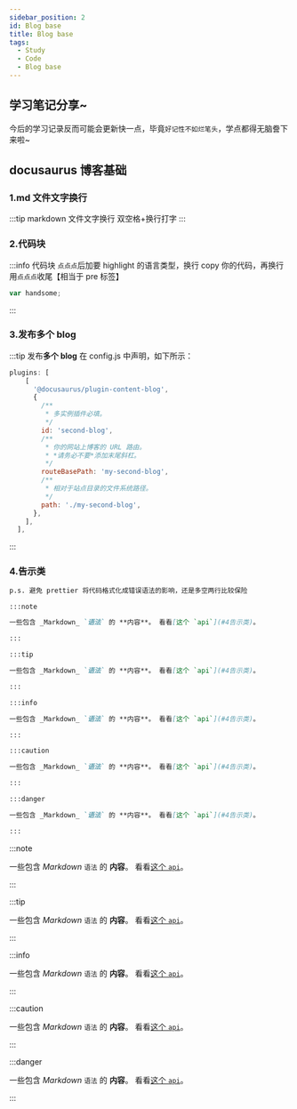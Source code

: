 ```yaml
---
sidebar_position: 2
id: Blog base
title: Blog base
tags:
  - Study
  - Code
  - Blog base
---
```


## 学习笔记分享~

今后的学习记录反而可能会更新快一点，毕竟`好记性不如烂笔头`，学点都得无脑誊下来啦~

## docusaurus 博客基础

### 1.md 文件文字换行

:::tip markdown 文件文字换行
双空格+换行打字
:::

### 2.代码块

:::info 代码块
`点点点`后加要 highlight 的语言类型，换行 copy 你的代码，再换行用`点点点`收尾【相当于 pre 标签】

```js
var handsome;
```

:::

### 3.发布多个 blog

:::tip 发布**多个 blog**
在 config.js 中声明，如下所示：

```js title="/static/docusaurus.config.js"
plugins: [
    [
      '@docusaurus/plugin-content-blog',
      {
        /**
         * 多实例插件必填。
         */
        id: 'second-blog',
        /**
         * 你的网站上博客的 URL 路由。
         * *请务必不要*添加末尾斜杠。
         */
        routeBasePath: 'my-second-blog',
        /**
         * 相对于站点目录的文件系统路径。
         */
        path: './my-second-blog',
      },
    ],
  ],
```

:::

### 4.告示类

```markdown
p.s. 避免 prettier 将代码格式化成错误语法的影响，还是多空两行比较保险

:::note

一些包含 _Markdown_ `语法` 的 **内容**。 看看[这个 `api`](#4告示类)。

:::

:::tip

一些包含 _Markdown_ `语法` 的 **内容**。 看看[这个 `api`](#4告示类)。

:::

:::info

一些包含 _Markdown_ `语法` 的 **内容**。 看看[这个 `api`](#4告示类)。

:::

:::caution

一些包含 _Markdown_ `语法` 的 **内容**。 看看[这个 `api`](#4告示类)。

:::

:::danger

一些包含 _Markdown_ `语法` 的 **内容**。 看看[这个 `api`](#4告示类)。

:::
```

:::note

一些包含 _Markdown_ `语法` 的 **内容**。 看看[这个 `api`](#4告示类)。

:::

:::tip

一些包含 _Markdown_ `语法` 的 **内容**。 看看[这个 `api`](#4告示类)。

:::

:::info

一些包含 _Markdown_ `语法` 的 **内容**。 看看[这个 `api`](#4告示类)。

:::

:::caution

一些包含 _Markdown_ `语法` 的 **内容**。 看看[这个 `api`](#4告示类)。

:::

:::danger

一些包含 _Markdown_ `语法` 的 **内容**。 看看[这个 `api`](#4告示类)。

:::

###
